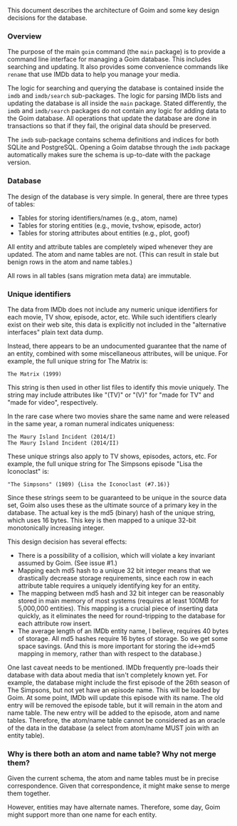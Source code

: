 This document describes the architecture of Goim and some key design decisions 
for the database.


### Overview

The purpose of the main `goim` command (the `main` package) is to provide a 
command line interface for managing a Goim database. This includes searching 
and updating. It also provides some convenience commands like `rename` that use 
IMDb data to help you manage your media.

The logic for searching and querying the database is contained inside the 
`imdb` and `imdb/search` sub-packages. The logic for parsing IMDb lists and 
updating the database is all inside the `main` package. Stated differently, the 
`imdb` and `imdb/search` packages do not contain any logic for adding data to 
the Goim database. All operations that update the database are done in 
transactions so that if they fail, the original data should be preserved.

The `imdb` sub-package contains schema definitions and indices for both SQLite 
and PostgreSQL. Opening a Goim databse through the `imdb` package automatically 
makes sure the schema is up-to-date with the package version.


### Database

The design of the database is very simple. In general, there are three types of 
tables:

  - Tables for storing identifiers/names (e.g., atom, name)
  - Tables for storing entities (e.g., movie, tvshow, episode, actor)
  - Tables for storing attributes about entities (e.g., plot, goof)

All entity and attribute tables are completely wiped whenever they are updated. 
The atom and name tables are not. (This can result in stale but benign rows in 
the atom and name tables.)

All rows in all tables (sans migration meta data) are immutable.


### Unique identifiers

The data from IMDb does not include any numeric unique identifiers for each 
movie, TV show, episode, actor, etc. While such identifiers clearly exist on 
their web site, this data is explicitly not included in the "alternative 
interfaces" plain text data dump.

Instead, there appears to be an undocumented guarantee that the name of an 
entity, combined with some miscellaneous attributes, will be unique. For 
example, the full unique string for The Matrix is:

    The Matrix (1999)

This string is then used in other list files to identify this movie uniquely. 
The string may include attributes like "(TV)" or "(V)" for "made for TV" and 
"made for video", respectively.

In the rare case where two movies share the same name and were released in the 
same year, a roman numeral indicates uniqueness:

    The Maury Island Incident (2014/I)
    The Maury Island Incident (2014/II)

These unique strings also apply to TV shows, episodes, actors, etc. For 
example, the full unique string for The Simpsons episode "Lisa the Iconoclast" 
is:

    "The Simpsons" (1989) {Lisa the Iconoclast (#7.16)}

Since these strings seem to be guaranteed to be unique in the source data set, 
Goim also uses these as the ultimate source of a primary key in the database. 
The actual key is the md5 (binary) hash of the unique string, which uses 16 
bytes. This key is then mapped to a unique 32-bit monotonically increasing 
integer.

This design decision has several effects:

  - There is a possibility of a collision, which will violate a key invariant
    assumed by Goim. (See issue #1.)
  - Mapping each md5 hash to a unique 32 bit integer means that we drastically
    decrease storage requirements, since each row in each attribute table
    requires a uniquely identifying key for an entity.
  - The mapping between md5 hash and 32 bit integer can be reasonably stored in 
    main memory of most systems (requires at least 100MB for 5,000,000 
    entities). This mapping is a crucial piece of inserting data quickly, as it 
    eliminates the need for round-tripping to the database for each attribute 
    row insert.
  - The average length of an IMDb entity name, I believe, requires 40 bytes of 
    storage. All md5 hashes require 16 bytes of storage. So we get some space
    savings. (And this is more important for storing the id<->md5 mapping in 
    memory, rather than with respect to the database.)

One last caveat needs to be mentioned. IMDb frequently pre-loads their database 
with data about media that isn't completely known yet. For example, the 
database might include the first episode of the 26th season of The Simpsons, 
but not yet have an episode name. This will be loaded by Goim. At some point, 
IMDb will update this episode with its name. The old entry will be removed the 
episode table, but it will remain in the atom and name table. The new entry 
will be added to the episode, atom and name tables. Therefore, the atom/name 
table cannot be considered as an oracle of the data in the database (a select 
from atom/name MUST join with an entity table).


### Why is there both an atom and name table? Why not merge them?

Given the current schema, the atom and name tables must be in precise 
correspondence. Given that correspondence, it might make sense to merge them 
together.

However, entities may have alternate names. Therefore, some day, Goim might 
support more than one name for each entity.


